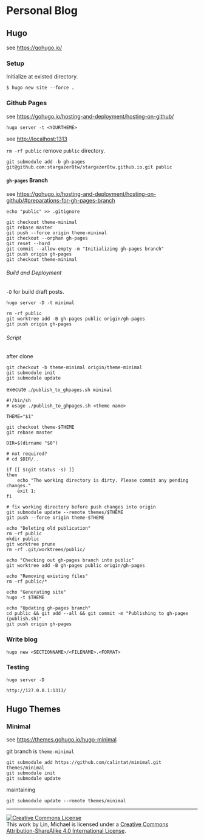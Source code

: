 # Personal Blog

## Hugo

see <https://gohugo.io/>

### Setup

Initialize at existed directory.

```shell
$ hugo new site --force .
```

### Github Pages

see <https://gohugo.io/hosting-and-deployment/hosting-on-github/>

```shell
hugo server -t <YOURTHEME>
```

see <http://localhost:1313>

`rm -rf public` remove `public` directory.

```shell
git submodule add -b gh-pages git@github.com:stargazer8tw/stargazer8tw.github.io.git public
```

#### `gh-pages` Branch

see <https://gohugo.io/hosting-and-deployment/hosting-on-github/#preparations-for-gh-pages-branch>

```shell
echo "public" >> .gitignore
```

```shell
git checkout theme-minimal
git rebase master
git push --force origin theme-minimal
git checkout --orphan gh-pages
git reset --hard
git commit --allow-empty -m "Initializing gh-pages branch"
git push origin gh-pages
git checkout theme-minimal
```

###### Build and Deployment

`-D` for build draft posts.

`hugo server -D -t minimal`

```shell
rm -rf public
git worktree add -B gh-pages public origin/gh-pages
git push origin gh-pages
```

###### Script

after clone

```shell
git checkout -b theme-minimal origin/theme-minimal
git submodule init
git submodule update
```
 execute `./publish_to_ghpages.sh minimal`

```shell
#!/bin/sh
# usage ./publish_to_ghpages.sh <theme name>

THEME="$1"

git checkout theme-$THEME
git rebase master

DIR=$(dirname "$0")

# not required?
# cd $DIR/..

if [[ $(git status -s) ]]
then
    echo "The working directory is dirty. Please commit any pending changes."
    exit 1;
fi

# fix working directory before push changes into origin
git submodule update --remote themes/$THEME
git push --force origin theme-$THEME

echo "Deleting old publication"
rm -rf public
mkdir public
git worktree prune
rm -rf .git/worktrees/public/

echo "Checking out gh-pages branch into public"
git worktree add -B gh-pages public origin/gh-pages

echo "Removing existing files"
rm -rf public/*

echo "Generating site"
hugo -t $THEME

echo "Updating gh-pages branch"
cd public && git add --all && git commit -m "Publishing to gh-pages (publish.sh)"
git push origin gh-pages
```

### Write blog

```shell
hugo new <SECTIONNAME>/<FILENAME>.<FORMAT>
```

### Testing

`hugo server -D`

`http://127.0.0.1:1313/`

## Hugo Themes

### Minimal

see <https://themes.gohugo.io/hugo-minimal>

git branch is `theme-minimal`

```shell
git submodule add https://github.com/calintat/minimal.git themes/minimal
git submodule init
git submodule update
```

maintaining

```shell
git submodule update --remote themes/minimal
```

---

<a rel="license" href="http://creativecommons.org/licenses/by-sa/4.0/"><img alt="Creative Commons License" style="border-width:0" src="https://i.creativecommons.org/l/by-sa/4.0/88x31.png" /></a><br />This work by <span xmlns:cc="http://creativecommons.org/ns#" property="cc:attributionName">Lin, Michael</span> is licensed under a <a rel="license" href="http://creativecommons.org/licenses/by-sa/4.0/">Creative Commons Attribution-ShareAlike 4.0 International License</a>.
